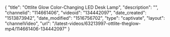 {
    "title": "Ottlite Glow Color-Changing LED Desk Lamp",
    "description": "",
    "channelid": "114661406",
    "videoid": "134442097",
    "date_created": "1513873942",
    "date_modified": "1516756702",
    "type": "captivate",
    "layout": "channelVideo",
    "url": "\/latest-videos\/63213997-ottlite-theglow-mp4\/114661406-134442097"
}
